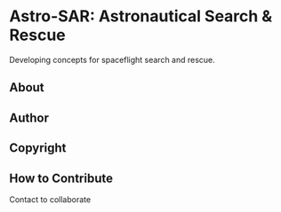 # Astro-SAR: Astronautical Search & Rescue

Developing concepts for spaceflight search and rescue.

## About

## Author

## Copyright

## How to Contribute
Contact to collaborate
